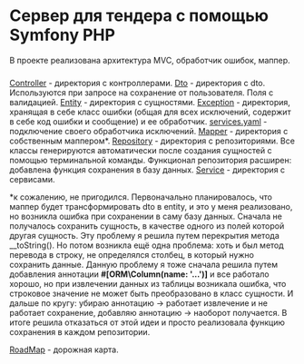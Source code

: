 # Сервер для тендера с помощью Symfony PHP
В проекте реализована архитектура MVC, обработчик ошибок, маппер.
### 

[Controller](https://github.com/SofChernikova/PhpProject/tree/master/src/Controller) - директория с контроллерами.
[Dto](https://github.com/SofChernikova/PhpProject/tree/master/src/Dto) - директория с dto. Используются при запросе на сохранение от пользователя. Поля с валидацией.
[Entity](https://github.com/SofChernikova/PhpProject/tree/master/src/Entity) - директория с сущностями.
[Exception](https://github.com/SofChernikova/PhpProject/tree/master/src/Exception) - директория, хранящая в себе класс ошибки (общая для всех исключений, содержит в себе код ошибки и сообщение) и ее обработчик.  [services.yaml](https://github.com/SofChernikova/PhpProject/blob/master/config/services.yaml) - подключение своего обработчика исключений.
[Mapper](https://github.com/SofChernikova/PhpProject/tree/master/src/Mapper) - директория с собственным маппером*.
[Repository](https://github.com/SofChernikova/PhpProject/tree/master/src/Repository) - директория с репозиториями. Все классы генерируются автоматически после создания сущностей с помощью терминальной команды. Функционал репозитория расширен: добавлена функция сохранения в базу данных.
[Service](https://github.com/SofChernikova/PhpProject/tree/master/src/Service) - директория с сервисами.

*к сожалению, не пригодился. Первоначально планировалось, что маппер будет трансформировать dto в entity, и это у меня реализовано, но возникла ошибка при сохранении в саму базу данных. Сначала не получалось сохранить сущность, в качестве одного из полей которой другая сущность. Эту проблему я решила путем перекрытия метода __toString(). Но потом возникла ещё одна проблема: хоть и был метод перевода в строку, не определялся столбец, в который нужно сохранить данные. Данную проблему я тоже сначала решила путем добавления аннотации **#[ORM\Column(name: '...')]** и все работало хорошо, но при извлечении данных из таблицы возникала ошибка, что строковое значение не может быть преобразовано в класс сущности. И дальше по кругу: убираю аннотацию -> работает извлечение и не работает сохранение, добавляю аннотацию -> наоборот получается. В итоге решила отказаться от этой идеи и просто реализовала функцию сохранения в каждом репозитории.

[RoadMap](https://github.com/SofChernikova/PhpProject/blob/master/RoadMap.pdf) - дорожная карта.
